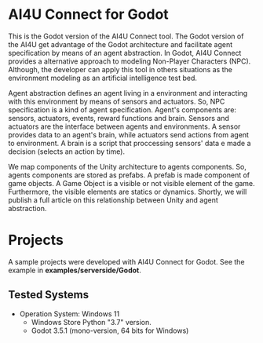
# AI4U Connect for Godot

This is the Godot version of the AI4U Connect tool. The Godot version of the AI4U get advantage of the Godot architecture and facilitate agent specification by means of an agent abstraction. In Godot, AI4U Connect provides a alternative approach to modeling Non-Player Characters (NPC). Although, the developer can apply this tool in others situations as the environment modeling as an artificial intelligence test bed. 

Agent abstraction defines an agent living in a environment and interacting with this environment by means of sensors and actuators. So, NPC specification is a kind of agent specification. Agent's components are: sensors, actuators, events, reward functions and brain. Sensors and actuators are the interface between agents and environments. A sensor provides data to an agent's brain, while actuators send actions from agent to environment. A brain is a script that proccessing sensors' data e made a decision (selects an action by time).

We map components of the Unity architecture to agents components. So, agents components are stored as prefabs. A prefab is made component of game objects. A Game Object is a visible or not visible element of the game. Furthermore, the visible elements are statics or dynamics. Shortly, we will publish a full article on this relationship between Unity and agent abstraction. 


# Projects
A sample projects were developed with AI4U Connect for Godot. See the example in **examples/serverside/Godot**.


Tested Systems
----------

- Operation System: Windows 11
    * Windows Store Python "3.7" version.
    * Godot 3.5.1 (mono-version, 64 bits for Windows)
